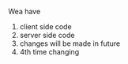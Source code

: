Wea have 
1. client side code
2. server side code
3. changes will be made in future
4. 4th time changing
